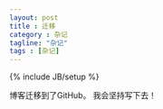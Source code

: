 ```yaml
---
layout: post
title : 迁移 
category : 杂记
tagline: "杂记"
tags : [杂记]
---
```

{% include JB/setup %}

博客迁移到了GitHub。
我会坚持写下去！